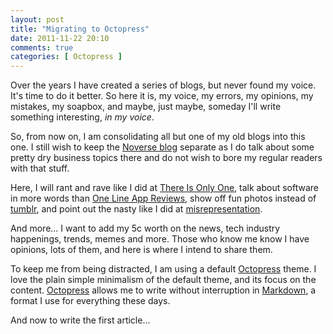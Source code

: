 ```yaml
---
layout: post
title: "Migrating to Octopress"
date: 2011-11-22 20:10
comments: true
categories: [ Octopress ]
---
```


Over the years I have created a series of blogs, but never found my voice.  It's time to do it better.  So here it is, my voice, my errors, my opinions, my mistakes, my soapbox, and maybe, just maybe, someday I'll write something interesting, *in my voice*.

<!--more-->

So, from now on, I am consolidating all but one of my old blogs into this one.  I still wish to keep the [Noverse blog](http://www.noverse.com/blog) separate as I do talk about some pretty dry business topics there and do not wish to bore my regular readers with that stuff.

Here, I will rant and rave like I did at [There Is Only One](https://hiltmon.blogspot.com/), talk about software in more words than [One Line App Reviews](http://onelineappreviews.tumblr.com/), show off fun photos instead of [tumblr](https://hiltmon.tumblr.com/), and point out the nasty like I did at [misrepresentation](http://misrepresentation.tumblr.com/).

And more...  I want to add my 5c worth on the news, tech industry happenings, trends, memes and more.  Those who know me know I have opinions, lots of them, and here is where I intend to share them.

To keep me from being distracted, I am using a default [Octopress](http://octopress.org)  theme.  I love the plain simple minimalism of the default theme, and its focus on the content. [Octopress](http://octopress.org) allows me to write without interruption in [Markdown](http://daringfireball.net/projects/markdown/), a format I use for everything these days.

And now to write the first article...
